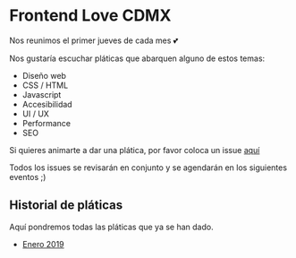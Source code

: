 # Frontend Love CDMX 

Nos reunimos el primer jueves de cada mes :two_hearts:

Nos gustaría escuchar pláticas que abarquen alguno de estos temas:
- Diseño web
- CSS / HTML
- Javascript
- Accesibilidad
- UI / UX
- Performance
- SEO

Si quieres animarte a dar una plática, por favor coloca un issue [aquí](https://github.com/frontendlovecdmx/platicas/issues)

Todos los issues se revisarán en conjunto y se agendarán en los siguientes eventos ;)

## Historial de pláticas

Aquí pondremos todas las pláticas que ya se han dado.

- [Enero 2019](./histórico/2019_01_07)